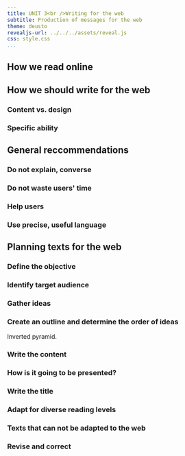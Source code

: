 ```yaml
---
title: UNIT 3<br />Writing for the web
subtitle: Production of messages for the web
theme: deusto
revealjs-url: ../../../assets/reveal.js
css: style.css
...
```


## How we read online

## How we should write for the web

### Content vs. design

### Specific ability

## General reccommendations

### Do not explain, converse

### Do not waste users' time

### Help users

### Use precise, useful language

## Planning texts for the web

### Define the objective

### Identify target audience

### Gather ideas

### Create an outline and determine the order of ideas

Inverted pyramid.

### Write the content

### How is it going to be presented?

### Write the title

### Adapt for diverse reading levels

### Texts that can not be adapted to the web

### Revise and correct